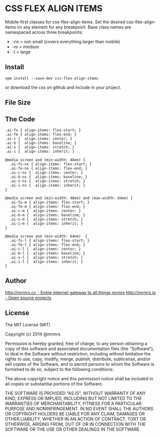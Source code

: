 # CSS FLEX ALIGN ITEMS

  Mobile-first classes for css-flex-align-items.
  Set the desired css-flex-align-items on any element for any breakpoint.
  Base class names are namespaced across three breakpoints:

*  -ns = not-small (covers everything larger than mobile)
*  -m  = medium
*  -l  = large

## Install
```
npm install --save-dev css-flex-align-items
```
or download the css on github and include in your project.

## File Size


## The Code
```
.ai-fs { align-items: flex-start; }
.ai-fe { align-items: flex-end; }
.ai-c {  align-items: center; }
.ai-b {  align-items: baseline; }
.ai-s {  align-items: stretch; }
.ai-i {  align-items: inherit; }

@media screen and (min-width: 48em) {
  .ai-fs-ns { align-items: flex-start; }
  .ai-fe-ns { align-items: flex-end; }
  .ai-c-ns {  align-items: center; }
  .ai-b-ns {  align-items: baseline; }
  .ai-s-ns {  align-items: stretch; }
  .ai-i-ns {  align-items: inherit; }
}

@media screen and (min-width: 48em) and (max-width: 64em) {
  .ai-fs-m { align-items: flex-start; }
  .ai-fe-m { align-items: flex-end; }
  .ai-c-m {  align-items: center; }
  .ai-b-m {  align-items: baseline; }
  .ai-s-m {  align-items: stretch; }
  .ai-i-m {  align-items: inherit; }
}

@media screen and (min-width: 64em)  {
  .ai-fs-l { align-items: flex-start; }
  .ai-fe-l { align-items: flex-end; }
  .ai-c-l {  align-items: center; }
  .ai-b-l {  align-items: baseline; }
  .ai-s-l {  align-items: stretch; }
  .ai-i-l {  align-items: inherit; }
}

```

## Author

[http://mrmrs.cc - Entire internet gateway to all things mrmrs](http://mrmrs.cc)
[http://mrmrs.io - Open source projects](http://mrmrs.io)

## License

The MIT License (MIT)

Copyright (c) 2014 @mrmrs

Permission is hereby granted, free of charge, to any person obtaining a copy
of this software and associated documentation files (the "Software"), to deal
in the Software without restriction, including without limitation the rights
to use, copy, modify, merge, publish, distribute, sublicense, and/or sell
copies of the Software, and to permit persons to whom the Software is
furnished to do so, subject to the following conditions:

The above copyright notice and this permission notice shall be included in
all copies or substantial portions of the Software.

THE SOFTWARE IS PROVIDED "AS IS", WITHOUT WARRANTY OF ANY KIND, EXPRESS OR
IMPLIED, INCLUDING BUT NOT LIMITED TO THE WARRANTIES OF MERCHANTABILITY,
FITNESS FOR A PARTICULAR PURPOSE AND NONINFRINGEMENT. IN NO EVENT SHALL THE
AUTHORS OR COPYRIGHT HOLDERS BE LIABLE FOR ANY CLAIM, DAMAGES OR OTHER
LIABILITY, WHETHER IN AN ACTION OF CONTRACT, TORT OR OTHERWISE, ARISING FROM,
OUT OF OR IN CONNECTION WITH THE SOFTWARE OR THE USE OR OTHER DEALINGS IN
THE SOFTWARE.

